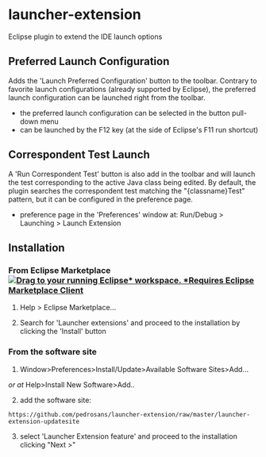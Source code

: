 # launcher-extension

Eclipse plugin to extend the IDE launch options

## Preferred Launch Configuration

Adds the 'Launch Preferred Configuration' button to the toolbar. Contrary to favorite launch configurations (already supported by Eclipse), the preferred launch configuration can be launched right from the toolbar.

- the preferred launch configuration can be selected in the button pull-down menu
- can be launched by the F12 key (at the side of Eclipse's F11 run shortcut)

## Correspondent Test Launch

A 'Run Correspondent Test' button is also add in the toolbar and will launch the test corresponding to the active Java class being edited.
By default, the plugin searches the correspondent test matching the "{classname}Test" pattern, but it can be configured in the preference page.

- preference page in the 'Preferences' window at: Run/Debug > Launching > Launch Extension

## Installation

### From Eclipse Marketplace [![Drag to your running Eclipse* workspace. *Requires Eclipse Marketplace Client](https://marketplace.eclipse.org/sites/all/themes/solstice/public/images/marketplace/btn-install.png)](http://marketplace.eclipse.org/marketplace-client-intro?mpc_install=3763013 "Drag to your running Eclipse* workspace. *Requires Eclipse Marketplace Client")

1) Help > Eclipse Marketplace...

2) Search for 'Launcher extensions' and proceed to the installation by clicking the 'Install' button

### From the software site

1) Window>Preferences>Install/Update>Available Software Sites>Add...

*or at* Help>Install New Software>Add..

2) add the software site: 

```
https://github.com/pedrosans/launcher-extension/raw/master/launcher-extension-updatesite
```

3) select 'Launcher Extension feature' and proceed to the installation clicking "Next >"
